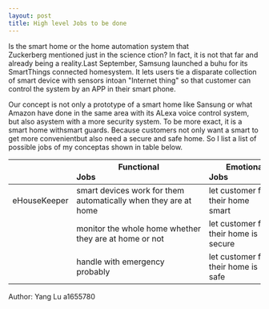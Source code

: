 ```yaml
---
layout: post
title: High level Jobs to be done
---
```


Is the smart home or the home automation system that Zuckerberg mentioned just in the science ction? In fact, it is not that far and already being a reality.Last September, Samsung launched a buhu for its SmartThings connected homesystem. It lets users tie a disparate collection of smart device with sensors intoan "Internet thing" so that customer can control the system by an APP in their smart phone.

Our concept is not only a prototype of a smart home like Sansung or what Amazon have done in the same area with its ALexa voice control system, but also asystem with a more security system. To be more exact, it is a smart home withsmart guards. Because customers not only want a smart to get more convenientbut also need a secure and safe home. So I list a list of possible jobs of my conceptas shown in table below.

|              | Functional Jobs                                                 | Emotional Jobs                         | Social Jobs                                 |
|--------------|-----------------------------------------------------------------|----------------------------------------|---------------------------------------------|
| eHouseKeeper | smart devices work for them automatically when they are at home | let customer feel their home smart     | let people see they have the modernest home |
|              | monitor the whole home whether they are at home or not          | let customer feel their home is secure | let people see they have the safest home    |
|              | handle with emergency probably                                  | let customer feel their home is safe   | a status symbol                             |


Author: Yang Lu a1655780
